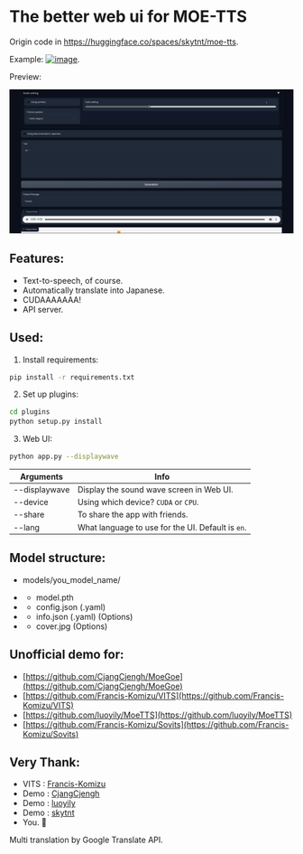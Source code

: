 # The better web ui for MOE-TTS
Origin code in https://huggingface.co/spaces/skytnt/moe-tts.

Example: [![image](https://colab.research.google.com/assets/colab-badge.svg)](https://colab.research.google.com/drive/1oNJiT_e19E3GOprrcSP00gJN_0ZSBERV?usp=sharing).

Preview:

![](preview.png)

## Features:
- Text-to-speech, of course.
- Automatically translate into Japanese.
- CUDAAAAAAA! 
- API server.

## Used:

1. Install requirements:

```bash
pip install -r requirements.txt
```

2. Set up plugins:

```bash
cd plugins
python setup.py install
```

3. Web UI:

```bash
python app.py --displaywave
```

| Arguments     | Info |
|---------------| ----------|
| --displaywave | Display the sound wave screen in Web UI. |
| --device | Using which device? `CUDA` or `CPU`. |
| --share | To share the app with friends. |
| --lang | What language to use for the UI. Default is `en`. |

## Model structure:

+ models/you_model_name/
- - model.pth
- - config.json (.yaml)
- - info.json (.yaml) (Options)
- - cover.jpg (Options)

## Unofficial demo for:

- [https://github.com/CjangCjengh/MoeGoe](https://github.com/CjangCjengh/MoeGoe)
- [https://github.com/Francis-Komizu/VITS](https://github.com/Francis-Komizu/VITS)
- [https://github.com/luoyily/MoeTTS](https://github.com/luoyily/MoeTTS)
- [https://github.com/Francis-Komizu/Sovits](https://github.com/Francis-Komizu/Sovits) <br>

## Very Thank:

- VITS : [Francis-Komizu](https://github.com/Francis-Komizu/VITS)
- Demo : [CjangCjengh](https://github.com/CjangCjengh/MoeGoe)
- Demo : [luoyily](https://github.com/luoyily/MoeTTS)
- Demo : [skytnt](https://huggingface.co/spaces/skytnt/moe-tts)
- You. 🫵


Multi translation by Google Translate API.
